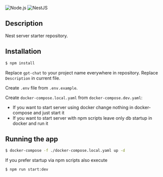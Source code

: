 ![Node.js](https://img.shields.io/badge/node.js-20.5-green)
![NestJS](https://img.shields.io/npm/v/%40nestjs/core?label=NestJS&color=ea2845)

## Description

Nest server starter repository.

## Installation

```bash
$ npm install
```

Replace `gpt-chat` to your project name everywhere in repository.
Replace `Description` in current file.

Create `.env` file from `.env.example`.

Create `docker-compose.local.yaml` from `docker-compose.dev.yaml`:

- If you want to start server using docker change nothing in docker-compose and just start it
- If you want to start server with npm scripts leave only db startup in docker and run it

## Running the app

```bash
$ docker-compose -f ./docker-compose.local.yaml up -d
```

If you prefer startup via npm scripts also execute

```bash
$ npm run start:dev
```
